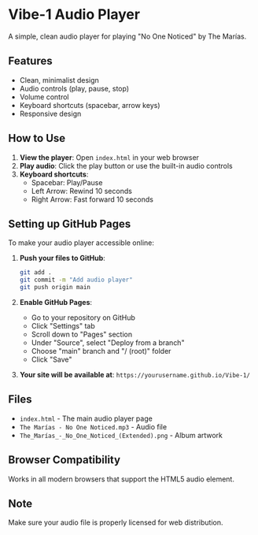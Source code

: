 # Vibe-1 Audio Player

A simple, clean audio player for playing "No One Noticed" by The Marías.

## Features

- Clean, minimalist design
- Audio controls (play, pause, stop)
- Volume control
- Keyboard shortcuts (spacebar, arrow keys)
- Responsive design

## How to Use

1. **View the player**: Open `index.html` in your web browser
2. **Play audio**: Click the play button or use the built-in audio controls
3. **Keyboard shortcuts**:
   - Spacebar: Play/Pause
   - Left Arrow: Rewind 10 seconds
   - Right Arrow: Fast forward 10 seconds

## Setting up GitHub Pages

To make your audio player accessible online:

1. **Push your files to GitHub**:
   ```bash
   git add .
   git commit -m "Add audio player"
   git push origin main
   ```

2. **Enable GitHub Pages**:
   - Go to your repository on GitHub
   - Click "Settings" tab
   - Scroll down to "Pages" section
   - Under "Source", select "Deploy from a branch"
   - Choose "main" branch and "/ (root)" folder
   - Click "Save"

3. **Your site will be available at**: `https://yourusername.github.io/Vibe-1/`

## Files

- `index.html` - The main audio player page
- `The Marías - No One Noticed.mp3` - Audio file
- `The_Marías_-_No_One_Noticed_(Extended).png` - Album artwork

## Browser Compatibility

Works in all modern browsers that support the HTML5 audio element.

## Note

Make sure your audio file is properly licensed for web distribution.
